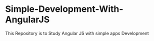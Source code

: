Simple-Development-With-AngularJS
=================================

This Repository is to Study Angular JS with simple apps Development
